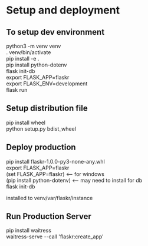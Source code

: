 # Setup and deployment

## To setup dev environment

python3 -m venv venv  
. venv/bin/activate  
pip install -e .  
pip install python-dotenv  
flask init-db  
export FLASK_APP=flaskr  
export FLASK_ENV=development  
flask run  

## Setup distribution file

pip install wheel  
python setup.py bdist_wheel  

## Deploy production

pip install flaskr-1.0.0-py3-none-any.whl  
export FLASK_APP=flaskr  
(set FLASK_APP=flaskr) <-- for windows  
(pip install python-dotenv) <-- may need to install for db  
flask init-db  

installed to venv/var/flaskr/instance  

## Run Production Server

pip install waitress  
waitress-serve --call 'flaskr:create_app'  
